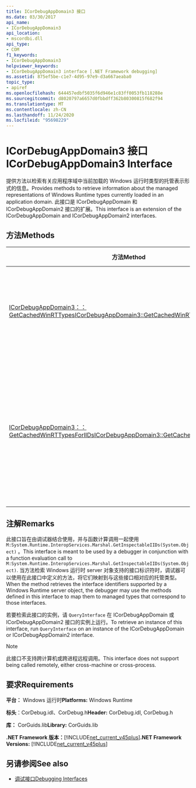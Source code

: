 ```yaml
---
title: ICorDebugAppDomain3 接口
ms.date: 03/30/2017
api_name:
- ICorDebugAppDomain3
api_location:
- mscordbi.dll
api_type:
- COM
f1_keywords:
- ICorDebugAppDomain3
helpviewer_keywords:
- ICorDebugAppDomain3 interface [.NET Framework debugging]
ms.assetid: 875ef5be-c1e7-4d95-97e9-d3a667aeaba0
topic_type:
- apiref
ms.openlocfilehash: 644457edbf5035f6d946e1c83ff0053fb118288e
ms.sourcegitcommit: d8020797a6657d0fbbdff362b80300815f682f94
ms.translationtype: MT
ms.contentlocale: zh-CN
ms.lasthandoff: 11/24/2020
ms.locfileid: "95698229"
---
```

# <a name="icordebugappdomain3-interface"></a><span data-ttu-id="b15e5-102">ICorDebugAppDomain3 接口</span><span class="sxs-lookup"><span data-stu-id="b15e5-102">ICorDebugAppDomain3 Interface</span></span>

<span data-ttu-id="b15e5-103">提供方法以检索有关应用程序域中当前加载的 Windows 运行时类型的托管表示形式的信息。</span><span class="sxs-lookup"><span data-stu-id="b15e5-103">Provides methods to retrieve information about the managed representations of Windows Runtime types currently loaded in an application domain.</span></span> <span data-ttu-id="b15e5-104">此接口是 ICorDebugAppDomain 和 ICorDebugAppDomain2 接口的扩展。</span><span class="sxs-lookup"><span data-stu-id="b15e5-104">This interface is an extension of the ICorDebugAppDomain and ICorDebugAppDomain2 interfaces.</span></span>  
  
## <a name="methods"></a><span data-ttu-id="b15e5-105">方法</span><span class="sxs-lookup"><span data-stu-id="b15e5-105">Methods</span></span>  
  
|<span data-ttu-id="b15e5-106">方法</span><span class="sxs-lookup"><span data-stu-id="b15e5-106">Method</span></span>|<span data-ttu-id="b15e5-107">说明</span><span class="sxs-lookup"><span data-stu-id="b15e5-107">Description</span></span>|  
|------------|-----------------|  
|[<span data-ttu-id="b15e5-108">ICorDebugAppDomain3：： GetCachedWinRTTypes</span><span class="sxs-lookup"><span data-stu-id="b15e5-108">ICorDebugAppDomain3::GetCachedWinRTTypes</span></span>](icordebugappdomain3-getcachedwinrttypes-method.md)|<span data-ttu-id="b15e5-109">获取所有缓存 Windows 运行时类型的枚举器。</span><span class="sxs-lookup"><span data-stu-id="b15e5-109">Gets an enumerator for all cached Windows Runtime types.</span></span>|  
|[<span data-ttu-id="b15e5-110">ICorDebugAppDomain3：： GetCachedWinRTTypesForIIDs</span><span class="sxs-lookup"><span data-stu-id="b15e5-110">ICorDebugAppDomain3::GetCachedWinRTTypesForIIDs</span></span>](icordebugappdomain3-getcachedwinrttypesforiids-method.md)|<span data-ttu-id="b15e5-111">基于其接口标识符获取应用程序域中缓存的 Windows 运行时类型的枚举器。</span><span class="sxs-lookup"><span data-stu-id="b15e5-111">Gets an enumerator for cached Windows Runtime types in an application domain based on their interface identifiers.</span></span>|  
  
## <a name="remarks"></a><span data-ttu-id="b15e5-112">注解</span><span class="sxs-lookup"><span data-stu-id="b15e5-112">Remarks</span></span>  

 <span data-ttu-id="b15e5-113">此接口旨在由调试器结合使用，并与函数计算调用一起使用 `M:System.Runtime.InteropServices.Marshal.GetInspectableIIDs(System.Object)` 。</span><span class="sxs-lookup"><span data-stu-id="b15e5-113">This interface is meant to be used by a debugger in conjunction with a function evaluation call to `M:System.Runtime.InteropServices.Marshal.GetInspectableIIDs(System.Object)`.</span></span> <span data-ttu-id="b15e5-114">当方法检索 Windows 运行时 server 对象支持的接口标识符时，调试器可以使用在此接口中定义的方法，将它们映射到与这些接口相对应的托管类型。</span><span class="sxs-lookup"><span data-stu-id="b15e5-114">When the method retrieves the interface identifiers supported by a Windows Runtime server object, the debugger may use the methods defined in this interface to map them to managed types that correspond to those interfaces.</span></span>  
  
 <span data-ttu-id="b15e5-115">若要检索此接口的实例，请 `QueryInterface` 在 ICorDebugAppDomain 或 ICorDebugAppDomain2 接口的实例上运行。</span><span class="sxs-lookup"><span data-stu-id="b15e5-115">To retrieve an instance of this interface, run `QueryInterface` on an instance of the ICorDebugAppDomain or ICorDebugAppDomain2 interface.</span></span>  
  
> [!NOTE]
> <span data-ttu-id="b15e5-116">此接口不支持跨计算机或跨进程远程调用。</span><span class="sxs-lookup"><span data-stu-id="b15e5-116">This interface does not support being called remotely, either cross-machine or cross-process.</span></span>  
  
## <a name="requirements"></a><span data-ttu-id="b15e5-117">要求</span><span class="sxs-lookup"><span data-stu-id="b15e5-117">Requirements</span></span>  

 <span data-ttu-id="b15e5-118">**平台：** Windows 运行时</span><span class="sxs-lookup"><span data-stu-id="b15e5-118">**Platforms:** Windows Runtime</span></span>  
  
 <span data-ttu-id="b15e5-119">**标头**：CorDebug.idl、CorDebug.h</span><span class="sxs-lookup"><span data-stu-id="b15e5-119">**Header:** CorDebug.idl, CorDebug.h</span></span>  
  
 <span data-ttu-id="b15e5-120">**库：** CorGuids.lib</span><span class="sxs-lookup"><span data-stu-id="b15e5-120">**Library:** CorGuids.lib</span></span>  
  
 <span data-ttu-id="b15e5-121">**.NET Framework 版本：**[!INCLUDE[net_current_v45plus](../../../../includes/net-current-v45plus-md.md)]</span><span class="sxs-lookup"><span data-stu-id="b15e5-121">**.NET Framework Versions:** [!INCLUDE[net_current_v45plus](../../../../includes/net-current-v45plus-md.md)]</span></span>  
  
## <a name="see-also"></a><span data-ttu-id="b15e5-122">另请参阅</span><span class="sxs-lookup"><span data-stu-id="b15e5-122">See also</span></span>

- [<span data-ttu-id="b15e5-123">调试接口</span><span class="sxs-lookup"><span data-stu-id="b15e5-123">Debugging Interfaces</span></span>](debugging-interfaces.md)
